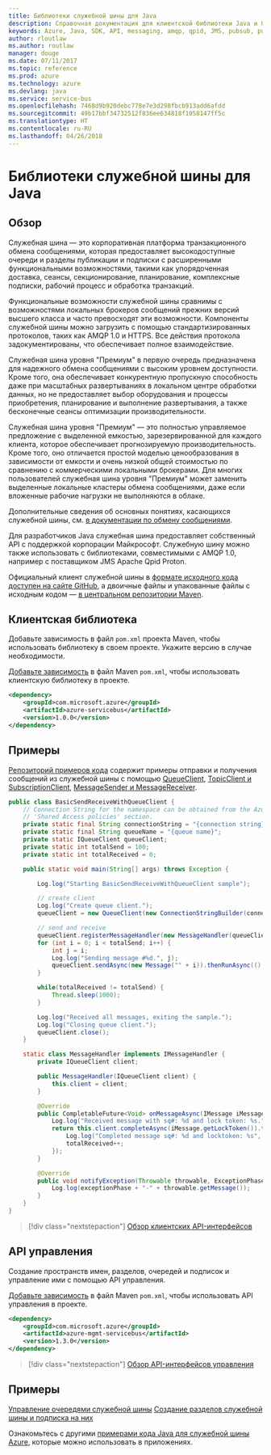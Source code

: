 ```yaml
---
title: Библиотеки служебной шины для Java
description: Справочная документация для клиентской библиотеки Java и библиотек управления служебной шины
keywords: Azure, Java, SDK, API, messaging, amqp, qpid, JMS, pubsub, pub-sub, message broker
author: rloutlaw
ms.author: routlaw
manager: douge
ms.date: 07/11/2017
ms.topic: reference
ms.prod: azure
ms.technology: azure
ms.devlang: java
ms.service: service-bus
ms.openlocfilehash: 7468d9b920debc778e7e3d298fbcb913add6afdd
ms.sourcegitcommit: 49b17bbf34732512f836ee634818f1058147ff5c
ms.translationtype: HT
ms.contentlocale: ru-RU
ms.lasthandoff: 04/26/2018
---
```

# <a name="service-bus-libraries-for-java"></a>Библиотеки служебной шины для Java

## <a name="overview"></a>Обзор

Служебная шина — это корпоративная платформа транзакционного обмена сообщениями, которая предоставляет высокодоступные очереди и разделы публикации и подписки с расширенными функциональными возможностями, такими как упорядоченная доставка, сеансы, секционирование, планирование, комплексные подписки, рабочий процесс и обработка транзакций.

Функциональные возможности служебной шины сравнимы с возможностями локальных брокеров сообщений прежних версий высшего класса и часто превосходят эти возможности. Компоненты служебной шины можно загрузить с помощью стандартизированных протоколов, таких как AMQP 1.0 и HTTPS. Все действия протокола задокументированы, что обеспечивает полное взаимодействие. 

Служебная шина уровня "Премиум" в первую очередь предназначена для надежного обмена сообщениями с высоким уровнем доступности. Кроме того, она обеспечивает конкурентную пропускную способность даже при масштабных развертываниях в локальном центре обработки данных, но не предоставляет выбор оборудования и процессы приобретения, планирование и выполнение развертывания, а также бесконечные сеансы оптимизации производительности. 

Служебная шина уровня "Премиум" — это полностью управляемое предложение с выделенной емкостью, зарезервированной для каждого клиента, которое обеспечивает прогнозируемую производительность. Кроме того, оно отличается простой моделью ценообразования в зависимости от емкости и очень низкой общей стоимостью по сравнению с коммерческими локальными брокерами. Для многих пользователей служебная шина уровня "Премиум" может заменить выделенные локальные кластеры обмена сообщениями, даже если вложенные рабочие нагрузки не выполняются в облаке. 

Дополнительные сведения об основных понятиях, касающихся служебной шины, см. [в документации по обмену сообщениями](https://docs.microsoft.com/azure/service-bus-messaging/). 

Для разработчиков Java служебная шина предоставляет собственный API с поддержкой корпорации Майкрософт. Служебную шину можно также использовать с библиотеками, совместимыми с AMQP 1.0, например с поставщиком JMS Apache Qpid Proton.

Официальный клиент служебной шины в [формате исходного кода доступен на сайте GitHub](https://github.com/azure/azure-service-bus-java), а двоичные файлы и упакованные файлы с исходным кодом — [в центральном репозитории Maven](http://search.maven.org/#search%7Cga%7C1%7Ca%3A%22azure-servicebus%22). 


## <a name="client-library"></a>Клиентская библиотека


Добавьте зависимость в файл `pom.xml` проекта Maven, чтобы использовать библиотеку в своем проекте. Укажите версию в случае необходимости.

[Добавьте зависимость](https://maven.apache.org/guides/getting-started/index.html#How_do_I_use_external_dependencies) в файл Maven `pom.xml`, чтобы использовать клиентскую библиотеку в проекте.   

```XML
<dependency>
    <groupId>com.microsoft.azure</groupId>
    <artifactId>azure-servicebus</artifactId>
    <version>1.0.0</version>
</dependency>
```

## <a name="examples"></a>Примеры

[Репозиторий примеров кода](https://github.com/Azure/azure-service-bus/blob/master/samples/Java/) содержит примеры отправки и получения сообщений из служебной шины с помощью [QueueClient](https://github.com/Azure/azure-service-bus/blob/master/samples/Java/src/com/microsoft/azure/servicebus/samples/BasicSendReceiveWithQueueClient.java), [TopicClient и SubscriptionClient](https://github.com/Azure/azure-service-bus/blob/master/samples/Java/src/com/microsoft/azure/servicebus/samples/BasicSendReceiveWithTopicSubscriptionClient.java), [MessageSender и MessageReceiver](https://github.com/Azure/azure-service-bus/blob/master/samples/Java/src/com/microsoft/azure/servicebus/samples/SendReceiveWithMessageSenderReceiver.java).


```java
public class BasicSendReceiveWithQueueClient {
    // Connection String for the namespace can be obtained from the Azure portal under the
    // 'Shared Access policies' section.
    private static final String connectionString = "{connection string}";
    private static final String queueName = "{queue name}";
    private static IQueueClient queueClient;
    private static int totalSend = 100;
    private static int totalReceived = 0;

    public static void main(String[] args) throws Exception {

        Log.log("Starting BasicSendReceiveWithQueueClient sample");

        // create client
        Log.log("Create queue client.");
        queueClient = new QueueClient(new ConnectionStringBuilder(connectionString, queueName), ReceiveMode.PeekLock);

        // send and receive
        queueClient.registerMessageHandler(new MessageHandler(queueClient), new MessageHandlerOptions(1, false, Duration.ofMinutes(1)));
        for (int i = 0; i < totalSend; i++) {
            int j = i;
            Log.log("Sending message #%d.", j);
            queueClient.sendAsync(new Message("" + i)).thenRunAsync(() -> { Log.log("Sent message #%d.", j);});
        }

        while(totalReceived != totalSend) {
            Thread.sleep(1000);
        }

        Log.log("Received all messages, exiting the sample.");
        Log.log("Closing queue client.");
        queueClient.close();
    }

    static class MessageHandler implements IMessageHandler {
        private IQueueClient client;

        public MessageHandler(IQueueClient client) {
            this.client = client;
        }

        @Override
        public CompletableFuture<Void> onMessageAsync(IMessage iMessage) {
            Log.log("Received message with sq#: %d and lock token: %s.", iMessage.getSequenceNumber(), iMessage.getLockToken());
            return this.client.completeAsync(iMessage.getLockToken()).thenRunAsync(() -> {
                Log.log("Completed message sq#: %d and locktoken: %s", iMessage.getSequenceNumber(), iMessage.getLockToken());
                totalReceived++;
            });
        }

        @Override
        public void notifyException(Throwable throwable, ExceptionPhase exceptionPhase) {
            Log.log(exceptionPhase + "-" + throwable.getMessage());
        }
    }
}
```

> [!div class="nextstepaction"]
> [Обзор клиентских API-интерфейсов](/java/api/overview/azure/servicebus/client)

## <a name="management-api"></a>API управления

Создание пространств имен, разделов, очередей и подписок и управление ими с помощью API управления.

[Добавьте зависимость](https://maven.apache.org/guides/getting-started/index.html#How_do_I_use_external_dependencies) в файл Maven `pom.xml`, чтобы использовать API управления в проекте.  

```XML
<dependency>
    <groupId>com.microsoft.azure</groupId>
    <artifactId>azure-mgmt-servicebus</artifactId>
    <version>1.3.0</version>
</dependency>
```

> [!div class="nextstepaction"]
> [Обзор API-интерфейсов управления](/java/api/overview/azure/servicebus/management)


## <a name="examples"></a>Примеры

[Управление очередями служебной шины](https://github.com/Azure-Samples/service-bus-java-manage-queue-with-basic-features)
[Создание разделов служебной шины и подписка на них](https://github.com/Azure-Samples/service-bus-java-manage-publish-subscribe-with-basic-features)

Ознакомьтесь с другими [примерами кода Java для служебной шины Azure](https://azure.microsoft.com/resources/samples/?platform=java&term=bus), которые можно использовать в приложениях.
